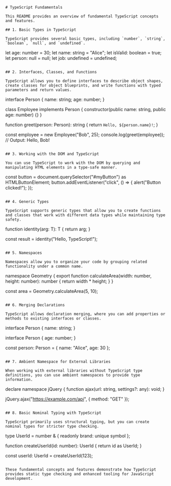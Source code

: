 ```
# TypeScript Fundamentals

This README provides an overview of fundamental TypeScript concepts and features.

## 1. Basic Types in TypeScript

TypeScript provides several basic types, including `number`, `string`, `boolean`, `null`, and `undefined`.

```
let age: number = 30;
let name: string = "Alice";
let isValid: boolean = true;
let person: null = null;
let job: undefined = undefined;
```

## 2. Interfaces, Classes, and Functions

TypeScript allows you to define interfaces to describe object shapes, create classes for object blueprints, and write functions with typed parameters and return values.

```
interface Person {
  name: string;
  age: number;
}

class Employee implements Person {
  constructor(public name: string, public age: number) {}
}

function greet(person: Person): string {
  return `Hello, ${person.name}!`;
}

const employee = new Employee("Bob", 25);
console.log(greet(employee)); // Output: Hello, Bob!
```

## 3. Working with the DOM and TypeScript

You can use TypeScript to work with the DOM by querying and manipulating HTML elements in a type-safe manner.

```
const button = document.querySelector("#myButton") as HTMLButtonElement;
button.addEventListener("click", () => {
  alert("Button clicked!");
});
```

## 4. Generic Types

TypeScript supports generic types that allow you to create functions and classes that work with different data types while maintaining type safety.

```
function identity<T>(arg: T): T {
  return arg;
}

const result = identity<string>("Hello, TypeScript!");
```

## 5. Namespaces

Namespaces allow you to organize your code by grouping related functionality under a common name.

```
namespace Geometry {
  export function calculateArea(width: number, height: number): number {
    return width * height;
  }
}

const area = Geometry.calculateArea(5, 10);
```

## 6. Merging Declarations

TypeScript allows declaration merging, where you can add properties or methods to existing interfaces or classes.

```
interface Person {
  name: string;
}

interface Person {
  age: number;
}

const person: Person = { name: "Alice", age: 30 };
```

## 7. Ambient Namespace for External Libraries

When working with external libraries without TypeScript type definitions, you can use ambient namespaces to provide type information.

```
declare namespace jQuery {
  function ajax(url: string, settings?: any): void;
}

jQuery.ajax("https://example.com/api", { method: "GET" });
```

## 8. Basic Nominal Typing with TypeScript

TypeScript primarily uses structural typing, but you can create nominal types for stricter type checking.

```
type UserId = number & { readonly brand: unique symbol };

function createUserId(id: number): UserId {
  return id as UserId;
}

const userId: UserId = createUserId(123);
```

These fundamental concepts and features demonstrate how TypeScript provides static type checking and enhanced tooling for JavaScript development.
```
